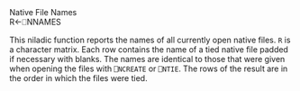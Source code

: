 <div class="heading">
  <div class="name">Native File Names</div>
  <div class="command">R←⎕NNAMES</div>
</div>

This niladic function reports the names of all currently open native files.  `R` is a character matrix.  Each row contains the name of a tied native file padded if necessary with blanks.  The names are identical to those that were given when opening the files with `⎕NCREATE` or `⎕NTIE`. The rows of the result are in the order in which the files were tied.
